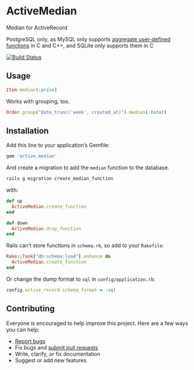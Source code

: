 # ActiveMedian

Median for ActiveRecord

PostgreSQL only, as MySQL only supports [aggregate user-defined functions](https://dev.mysql.com/doc/refman/8.0/en/adding-udf.html) in C and C++, and SQLite only supports them in C

[![Build Status](https://travis-ci.org/ankane/active_median.svg)](https://travis-ci.org/ankane/active_median)

## Usage

```ruby
Item.median(:price)
```

Works with grouping, too.

```ruby
Order.group("date_trunc('week', created_at)").median(:total)
```

## Installation

Add this line to your application’s Gemfile:

```ruby
gem 'active_median'
```

And create a migration to add the `median` function to the database.

```sh
rails g migration create_median_function
```

with:

```ruby
def up
  ActiveMedian.create_function
end

def down
  ActiveMedian.drop_function
end
```

Rails can’t store functions in `schema.rb`, so add to your `Rakefile`:

```ruby
Rake::Task["db:schema:load"].enhance do
  ActiveMedian.create_function
end
```

Or change the dump format to `sql` in `config/application.rb`:

```ruby
config.active_record.schema_format = :sql
```

## Contributing

Everyone is encouraged to help improve this project. Here are a few ways you can help:

- [Report bugs](https://github.com/ankane/active_median/issues)
- Fix bugs and [submit pull requests](https://github.com/ankane/active_median/pulls)
- Write, clarify, or fix documentation
- Suggest or add new features
